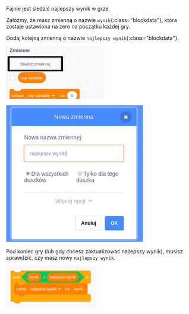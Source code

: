 Fajnie jest śledzić najlepszy wynik w grze.

Załóżmy, że masz zmienną o nazwie `wynik`{:class="blockdata"}, która zostaje ustawiona na zero na początku każdej gry.

Dodaj kolejną zmienną o nazwie `najlepszy wynik`{:class="blockdata"}.

![kliknij Stwórz zmienną](images/make-variable-annotated.png)

![wpisz jako nazwę: najlepszy wynik](images/make-high-score-variable.png)

Pod koniec gry (lub gdy chcesz zaktualizować najlepszy wynik), musisz sprawdzić, czy masz nowy `najlepszy wynik`.

![zrzut ekranu](images/check-for-high-score.png)